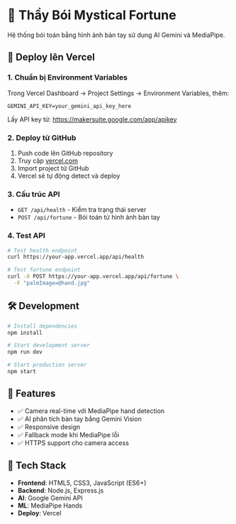 # 🔮 Thầy Bói Mystical Fortune

Hệ thống bói toán bằng hình ảnh bàn tay sử dụng AI Gemini và MediaPipe.

## 🚀 Deploy lên Vercel

### 1. Chuẩn bị Environment Variables

Trong Vercel Dashboard → Project Settings → Environment Variables, thêm:

```
GEMINI_API_KEY=your_gemini_api_key_here
```

Lấy API key từ: https://makersuite.google.com/app/apikey

### 2. Deploy từ GitHub

1. Push code lên GitHub repository
2. Truy cập [vercel.com](https://vercel.com/)
3. Import project từ GitHub
4. Vercel sẽ tự động detect và deploy

### 3. Cấu trúc API

- `GET /api/health` - Kiểm tra trạng thái server
- `POST /api/fortune` - Bói toán từ hình ảnh bàn tay

### 4. Test API

```bash
# Test health endpoint
curl https://your-app.vercel.app/api/health

# Test fortune endpoint
curl -X POST https://your-app.vercel.app/api/fortune \
  -F "palmImage=@hand.jpg"
```

## 🛠️ Development

```bash
# Install dependencies
npm install

# Start development server
npm run dev

# Start production server
npm start
```

## 📱 Features

- ✅ Camera real-time với MediaPipe hand detection
- ✅ AI phân tích bàn tay bằng Gemini Vision
- ✅ Responsive design
- ✅ Fallback mode khi MediaPipe lỗi
- ✅ HTTPS support cho camera access

## 🔧 Tech Stack

- **Frontend**: HTML5, CSS3, JavaScript (ES6+)
- **Backend**: Node.js, Express.js
- **AI**: Google Gemini API
- **ML**: MediaPipe Hands
- **Deploy**: Vercel